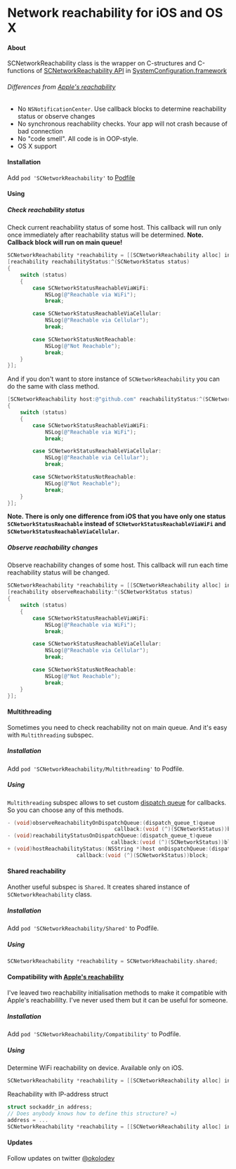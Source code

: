 Network reachability for iOS and OS X
============

#### About
SCNetworkReachability class is the wrapper on C-structures and C-functions of [SCNetworkReachability API](https://developer.apple.com/library/mac/#documentation/SystemConfiguration/Reference/SCNetworkReachabilityRef/Reference/reference.html#//apple_ref/doc/uid/TP40007260) in [SystemConfiguration.framework](https://developer.apple.com/library/mac/#documentation/Networking/Reference/SysConfig/_index.html#//apple_ref/doc/uid/TP40001027)

###### Differences from [Apple's reachability](http://developer.apple.com/library/ios/#samplecode/Reachability/Introduction/Intro.html)
* No `NSNotificationCenter`. Use callback blocks to determine reachability status or observe changes
* No synchronous reachability checks. Your app will not crash because of bad connection
* No "code smell". All code is in OOP-style.
* OS X support

#### Installation

Add `pod 'SCNetworkReachability'` to [Podfile](https://github.com/CocoaPods/CocoaPods/wiki/A-Podfile)

#### Using

##### Check reachability status 
Check current reachability status of some host. This callback will run only once immediately after reachability status will be determined.
**Note. Callback block will run on main queue!**
```objective-c
SCNetworkReachability *reachability = [[SCNetworkReachability alloc] initWithHost:@"https://github.com"];
[reachability reachabilityStatus:^(SCNetworkStatus status)
{
    switch (status)
    {
        case SCNetworkStatusReachableViaWiFi:
            NSLog(@"Reachable via WiFi");
            break;

        case SCNetworkStatusReachableViaCellular:
            NSLog(@"Reachable via Cellular");
            break;

        case SCNetworkStatusNotReachable:
            NSLog(@"Not Reachable");
            break;
    }
}];
```

And if you don't want to store instance of `SCNetworkReachability` you can do the same with class method.
```objective-c
[SCNetworkReachability host:@"github.com" reachabilityStatus:^(SCNetworkStatus status)
{
    switch (status)
    {
        case SCNetworkStatusReachableViaWiFi:
            NSLog(@"Reachable via WiFi");
            break;

        case SCNetworkStatusReachableViaCellular:
            NSLog(@"Reachable via Cellular");
            break;

        case SCNetworkStatusNotReachable:
            NSLog(@"Not Reachable");
            break;
    }
}];
```
**Note. There is only one difference from iOS that you have only one status `SCNetworkStatusReachable` instead of `SCNetworkStatusReachableViaWiFi` and `SCNetworkStatusReachableViaCellular`.**


##### Observe reachability changes
Observe reachability changes of some host. This callback will run each time reachability status will be changed.
```objective-c
SCNetworkReachability *reachability = [[SCNetworkReachability alloc] initWithHost:@"example.com"];
[reachability observeReachability:^(SCNetworkStatus status)
{
    switch (status)
    {
        case SCNetworkStatusReachableViaWiFi:
            NSLog(@"Reachable via WiFi");
            break;

        case SCNetworkStatusReachableViaCellular:
            NSLog(@"Reachable via Cellular");
            break;

        case SCNetworkStatusNotReachable:
            NSLog(@"Not Reachable");
            break;
    }
}];
```

#### Multithreading
Sometimes you need to check reachability not on main queue. And it's easy with `Multithreading` subspec.

##### Installation

Add `pod 'SCNetworkReachability/Multithreading'` to Podfile.

##### Using
`Multithreading` subspec allows to set custom [dispatch queue](https://developer.apple.com/library/ios/documentation/General/Conceptual/ConcurrencyProgrammingGuide/OperationQueues/OperationQueues.html) for callbacks. So you can choose any of this methods.
```objective-c
- (void)observeReachabilityOnDispatchQueue:(dispatch_queue_t)queue
                                  callback:(void (^)(SCNetworkStatus))block;
- (void)reachabilityStatusOnDispatchQueue:(dispatch_queue_t)queue
                                 callback:(void (^)(SCNetworkStatus))block;
+ (void)hostReachabilityStatus:(NSString *)host onDispatchQueue:(dispatch_queue_t)queue
                      callback:(void (^)(SCNetworkStatus))block;
```

#### Shared reachability
Another useful subspec is `Shared`. It creates shared instance of `SCNetworkReachability` class.

##### Installation

Add `pod 'SCNetworkReachability/Shared'` to Podfile.

##### Using
```objective-c
SCNetworkReachability *reachability = SCNetworkReachability.shared;
```

#### Compatibility with [Apple's reachability](http://developer.apple.com/library/ios/#samplecode/Reachability/Introduction/Intro.html)
I've leaved two reachability initialisation methods to make it compatible with Apple's reachabililty. I've never used them but it can be useful for someone.

##### Installation

Add `pod 'SCNetworkReachability/Compatibility'` to Podfile.

##### Using
Determine WiFi reachability on device. Available only on iOS.
```objective-c
SCNetworkReachability *reachability = [[SCNetworkReachability alloc] initForLocalWiFi];
```

Reachability with IP-address struct
```objective-c
struct sockaddr_in address;
// Does anybody knows how to define this structure? =)
address = ...
SCNetworkReachability *reachability = [[SCNetworkReachability alloc] initWithHostAddress:&address];
```

#### Updates
Follow updates on twitter [@okolodev](https://twitter.com/okolodev)
